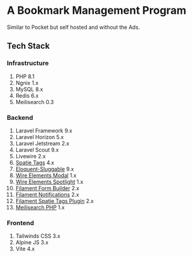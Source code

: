# A Bookmark Management Program

Similar to Pocket but self hosted and without the Ads.


## Tech Stack

### Infrastructure
1. PHP 8.1
2. Ngnix 1.x
3. MySQL 8.x
4. Redis 6.x
5. Meilisearch 0.3

### Backend
1. Laravel Framework 9.x
2. Laravel Horizon 5.x
3. Laravel Jetstream 2.x
4. Laravel Scout 9.x
5. Livewire 2.x
6. [Spatie Tags](https://github.com/spatie/laravel-tags) 4.x
7. [Eloquent-Sluggable](https://github.com/cviebrock/eloquent-sluggable) 9.x
8. [Wire Elements Modal](https://github.com/wire-elements/modal) 1.x
9. [Wire Elements Spotlight](https://github.com/wire-elements/spotlight) 1.x
10. [Filament Form Builder](https://filamentphp.com/docs/2.x/forms) 2.x
11. [Filament Notifications](https://filamentphp.com/docs/2.x/notifications) 2.x
12. [Filament Spatie Tags Plugin](https://filamentphp.com/docs/2.x/spatie-laravel-tags-plugin) 2.x
13. [Meilisearch PHP](https://github.com/meilisearch/meilisearch-php) 1.x

### Frontend
1. Tailwinds CSS 3.x
2. Alpine JS 3.x
3. Vite 4.x
